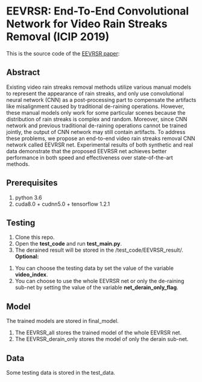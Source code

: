 # EEVRSR: End-To-End Convolutional Network for Video Rain Streaks Removal (ICIP 2019)

This is the source code of the [EEVRSR paper](https://ieeexplore.ieee.org/document/8803375):

## Abstract
Existing video rain streaks removal methods utilize various manual models to represent the appearance of rain streaks, and only use convolutional neural network (CNN) as a post-processing part to compensate the artifacts like misalignment caused by traditional de-raining operations. However, these manual models only work for some particular scenes because the distribution of rain streaks is complex and random. Moreover, since CNN network and previous traditional de-raining operations cannot be trained jointly, the output of CNN network may still contain artifacts. To address these problems, we propose an end-to-end video rain streaks removal CNN network called EEVRSR net. Experimental results of both synthetic and real data demonstrate that the proposed EEVRSR net achieves better performance in both speed and effectiveness over state-of-the-art methods.


## Prerequisites
1. python 3.6
2. cuda8.0 + cudnn5.0 + tensorflow 1.2.1

## Testing
1. Clone this repo.
2. Open the **test_code** and run **test_main.py**.
3. The derained result will be stored in the /test_code/EEVRSR_result/.
**Optional:**
1) You can choose the testing data by set the value of the variable **video_index**.
2) You can choose to use the whole EEVRSR net or only the de-raining sub-net by setting the value of the variable **net_derain_only_flag**.

## Model
The trained models are stored in final_model.
1. The EEVRSR_all stores the trained model of the whole EEVRSR net. 
2. The EEVRSR_derain_only stores the model of only the derain sub-net. 

## Data
Some testing data is stored in the test_data.




